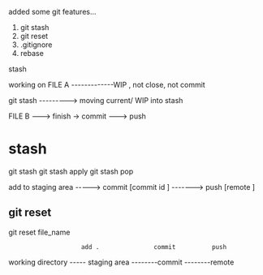 added some git features...


1. git stash 
2. git reset 
3. .gitignore 
4. rebase 


stash 

working on FILE A -------------WIP , not close, not commit 

git stash ---------> moving current/ WIP into stash 



FILE B ---> finish -> commit ---> push

# stash 
git stash 
git stash apply 
git stash pop 


add to staging area -----> commit [commit id ]  ------->  push [remote ]


## git reset 

git reset file_name

                        add .               commit          push
working directory ----- staging area --------commit --------remote 

